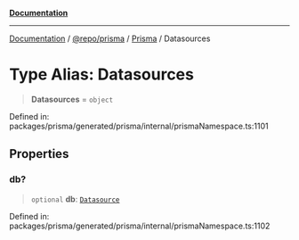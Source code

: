 [**Documentation**](../../../../../README.md)

***

[Documentation](../../../../../README.md) / [@repo/prisma](../../../README.md) / [Prisma](../README.md) / Datasources

# Type Alias: Datasources

> **Datasources** = `object`

Defined in: packages/prisma/generated/prisma/internal/prismaNamespace.ts:1101

## Properties

### db?

> `optional` **db**: [`Datasource`](Datasource.md)

Defined in: packages/prisma/generated/prisma/internal/prismaNamespace.ts:1102
